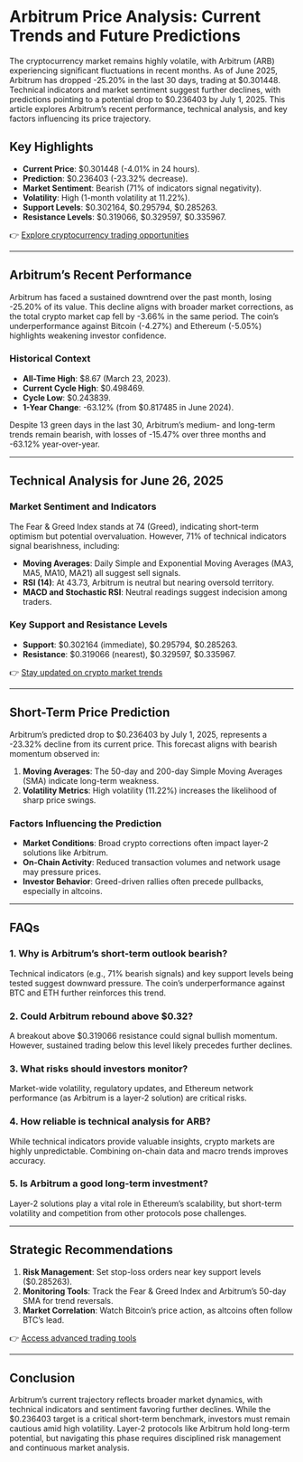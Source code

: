 # Arbitrum Price Analysis: Current Trends and Future Predictions  

The cryptocurrency market remains highly volatile, with Arbitrum (ARB) experiencing significant fluctuations in recent months. As of June 2025, Arbitrum has dropped -25.20% in the last 30 days, trading at $0.301448. Technical indicators and market sentiment suggest further declines, with predictions pointing to a potential drop to $0.236403 by July 1, 2025. This article explores Arbitrum’s recent performance, technical analysis, and key factors influencing its price trajectory.  

## Key Highlights  

- **Current Price**: $0.301448 (-4.01% in 24 hours).  
- **Prediction**: $0.236403 (-23.32% decrease).  
- **Market Sentiment**: Bearish (71% of indicators signal negativity).  
- **Volatility**: High (1-month volatility at 11.22%).  
- **Support Levels**: $0.302164, $0.295794, $0.285263.  
- **Resistance Levels**: $0.319066, $0.329597, $0.335967.  

👉 [Explore cryptocurrency trading opportunities](https://bit.ly/okx-bonus)  

---

## Arbitrum’s Recent Performance  

Arbitrum has faced a sustained downtrend over the past month, losing -25.20% of its value. This decline aligns with broader market corrections, as the total crypto market cap fell by -3.66% in the same period. The coin’s underperformance against Bitcoin (-4.27%) and Ethereum (-5.05%) highlights weakening investor confidence.  

### Historical Context  
- **All-Time High**: $8.67 (March 23, 2023).  
- **Current Cycle High**: $0.498469.  
- **Cycle Low**: $0.243839.  
- **1-Year Change**: -63.12% (from $0.817485 in June 2024).  

Despite 13 green days in the last 30, Arbitrum’s medium- and long-term trends remain bearish, with losses of -15.47% over three months and -63.12% year-over-year.  

---

## Technical Analysis for June 26, 2025  

### Market Sentiment and Indicators  
The Fear & Greed Index stands at 74 (Greed), indicating short-term optimism but potential overvaluation. However, 71% of technical indicators signal bearishness, including:  

- **Moving Averages**: Daily Simple and Exponential Moving Averages (MA3, MA5, MA10, MA21) all suggest sell signals.  
- **RSI (14)**: At 43.73, Arbitrum is neutral but nearing oversold territory.  
- **MACD and Stochastic RSI**: Neutral readings suggest indecision among traders.  

### Key Support and Resistance Levels  
- **Support**: $0.302164 (immediate), $0.295794, $0.285263.  
- **Resistance**: $0.319066 (nearest), $0.329597, $0.335967.  

👉 [Stay updated on crypto market trends](https://bit.ly/okx-bonus)  

---

## Short-Term Price Prediction  

Arbitrum’s predicted drop to $0.236403 by July 1, 2025, represents a -23.32% decline from its current price. This forecast aligns with bearish momentum observed in:  
1. **Moving Averages**: The 50-day and 200-day Simple Moving Averages (SMA) indicate long-term weakness.  
2. **Volatility Metrics**: High volatility (11.22%) increases the likelihood of sharp price swings.  

### Factors Influencing the Prediction  
- **Market Conditions**: Broad crypto corrections often impact layer-2 solutions like Arbitrum.  
- **On-Chain Activity**: Reduced transaction volumes and network usage may pressure prices.  
- **Investor Behavior**: Greed-driven rallies often precede pullbacks, especially in altcoins.  

---

## FAQs  

### 1. **Why is Arbitrum’s short-term outlook bearish?**  
Technical indicators (e.g., 71% bearish signals) and key support levels being tested suggest downward pressure. The coin’s underperformance against BTC and ETH further reinforces this trend.  

### 2. **Could Arbitrum rebound above $0.32?**  
A breakout above $0.319066 resistance could signal bullish momentum. However, sustained trading below this level likely precedes further declines.  

### 3. **What risks should investors monitor?**  
Market-wide volatility, regulatory updates, and Ethereum network performance (as Arbitrum is a layer-2 solution) are critical risks.  

### 4. **How reliable is technical analysis for ARB?**  
While technical indicators provide valuable insights, crypto markets are highly unpredictable. Combining on-chain data and macro trends improves accuracy.  

### 5. **Is Arbitrum a good long-term investment?**  
Layer-2 solutions play a vital role in Ethereum’s scalability, but short-term volatility and competition from other protocols pose challenges.  

---

## Strategic Recommendations  

1. **Risk Management**: Set stop-loss orders near key support levels ($0.285263).  
2. **Monitoring Tools**: Track the Fear & Greed Index and Arbitrum’s 50-day SMA for trend reversals.  
3. **Market Correlation**: Watch Bitcoin’s price action, as altcoins often follow BTC’s lead.  

👉 [Access advanced trading tools](https://bit.ly/okx-bonus)  

---

## Conclusion  

Arbitrum’s current trajectory reflects broader market dynamics, with technical indicators and sentiment favoring further declines. While the $0.236403 target is a critical short-term benchmark, investors must remain cautious amid high volatility. Layer-2 protocols like Arbitrum hold long-term potential, but navigating this phase requires disciplined risk management and continuous market analysis.  
